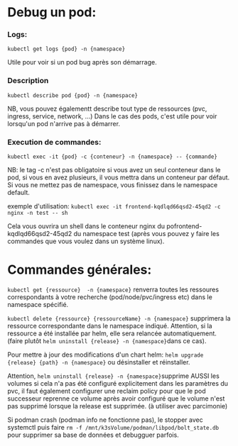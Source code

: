 # Debug un pod:
### Logs:
`kubectl get logs {pod} -n {namespace}`

Utile pour voir si un pod bug après son démarrage.
### Description
`kubectl describe pod {pod} -n {namespace}`

NB, vous pouvez égalementt describe tout type de ressources (pvc, ingress, service, network, ...)
Dans le cas des pods, c'est utile pour voir lorsqu'un pod n'arrive pas à démarrer.

### Execution de commandes:
`kubectl exec -it {pod} -c {conteneur} -n {namespace} -- {commande}`

NB: le tag -c n'est pas obligatoire si vous avez un seul conteneur dans le pod, si vous en avez plusieurs, il vous mettra dans un conteneur par défaut. Si vous ne mettez pas de namespace, vous finissez dans le namespace default.

exemple d'utilisation:
`kubectl exec -it frontend-kqdlqd66qsd2-45qd2 -c nginx -n test -- sh`

Cela vous ouvrira un shell dans le conteneur nginx du pofrontend-kqdlqd66qsd2-45qd2 du namespace test (après vous pouvez y faire les commandes que vous voulez dans un système linux).

# Commandes générales:
`kubectl get {ressource}  -n {namespace}` renverra toutes les ressoures correspondants à votre recherche (pod/node/pvc/ingress etc) dans le namespace spécifié.

`kubectl delete {ressource} {ressourceName} -n {namespace}`
supprimera la ressource correspondante dans le namespace indiqué.
Attention, si la ressource a été installée par helm, elle sera relancée automatiquement. (faire plutôt `helm uninstall {release} -n {namespace}`dans ce cas).

Pour mettre à jour des modifications d'un chart helm:
`helm upgrade {release} {path} -n {namespace}`
ou désinstaller et réinstaller.

Attention, `helm uninstall {release} -n {namespace}`supprime AUSSI les volumes si cela n'a pas été configuré explicitement dans les paramètres du pvc, il faut également configurer une reclaim policy pour que le pod successeur reprenne ce volume après avoir configuré que le volume n'est pas supprimé lorsque la release est supprimée.
(à utiliser avec parcimonie)

Si podman crash (podman info ne fonctionne pas), le stopper avec systemctl puis faire `rm -f /mnt/k3sVolume/podman/libpod/bolt_state.db` pour supprimer sa base de données et debugguer parfois.